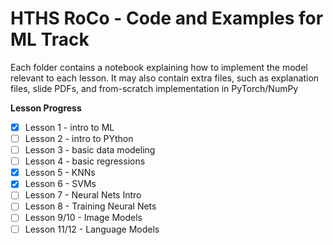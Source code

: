 # HTHS RoCo - Code and Examples for ML Track

Each folder contains a notebook explaining how to implement the model relevant to each lesson. It may also contain extra files, such as explanation files, slide PDFs, and from-scratch implementation in PyTorch/NumPy

**Lesson Progress**

- [X] Lesson 1 - intro to ML
- [ ] Lesson 2 - intro to PYthon
- [ ] Lesson 3 - basic data modeling
- [ ] Lesson 4 - basic regressions
- [X] Lesson 5 - KNNs
- [X] Lesson 6 - SVMs
- [ ] Lesson 7 - Neural Nets Intro
- [ ] Lesson 8 - Training Neural Nets
- [ ] Lesson 9/10 - Image Models
- [ ] Lesson 11/12 - Language Models
